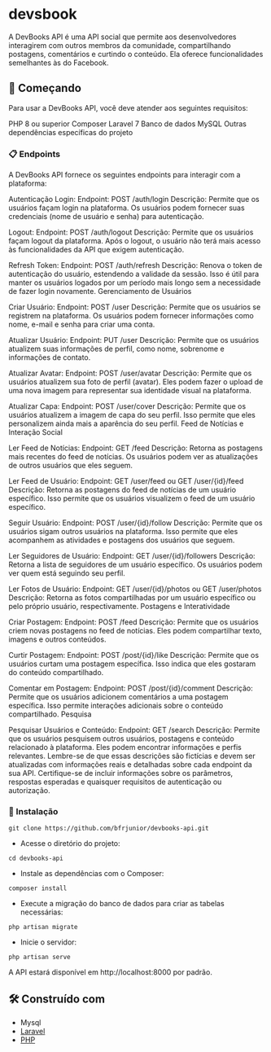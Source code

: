 # devsbook

A DevBooks API é uma API social que permite aos desenvolvedores interagirem com outros membros da comunidade, compartilhando postagens, comentários e curtindo o conteúdo. Ela oferece funcionalidades semelhantes às do Facebook.
## 🚀 Começando

Para usar a DevBooks API, você deve atender aos seguintes requisitos:

PHP 8 ou superior
Composer
Laravel 7
Banco de dados MySQL
Outras dependências específicas do projeto


### 📋 Endpoints
A DevBooks API fornece os seguintes endpoints para interagir com a plataforma:

Autenticação
Login:
Endpoint: POST /auth/login
Descrição: Permite que os usuários façam login na plataforma. Os usuários podem fornecer suas credenciais (nome de usuário e senha) para autenticação.

Logout:
Endpoint: POST /auth/logout
Descrição: Permite que os usuários façam logout da plataforma. Após o logout, o usuário não terá mais acesso às funcionalidades da API que exigem autenticação.

Refresh Token:
Endpoint: POST /auth/refresh
Descrição: Renova o token de autenticação do usuário, estendendo a validade da sessão. Isso é útil para manter os usuários logados por um período mais longo sem a necessidade de fazer login novamente.
Gerenciamento de Usuários

Criar Usuário:
Endpoint: POST /user
Descrição: Permite que os usuários se registrem na plataforma. Os usuários podem fornecer informações como nome, e-mail e senha para criar uma conta.

Atualizar Usuário:
Endpoint: PUT /user
Descrição: Permite que os usuários atualizem suas informações de perfil, como nome, sobrenome e informações de contato.

Atualizar Avatar:
Endpoint: POST /user/avatar
Descrição: Permite que os usuários atualizem sua foto de perfil (avatar). Eles podem fazer o upload de uma nova imagem para representar sua identidade visual na plataforma.

Atualizar Capa:
Endpoint: POST /user/cover
Descrição: Permite que os usuários atualizem a imagem de capa do seu perfil. Isso permite que eles personalizem ainda mais a aparência do seu perfil.
Feed de Notícias e Interação Social

Ler Feed de Notícias:
Endpoint: GET /feed
Descrição: Retorna as postagens mais recentes do feed de notícias. Os usuários podem ver as atualizações de outros usuários que eles seguem.

Ler Feed de Usuário:
Endpoint: GET /user/feed ou GET /user/{id}/feed
Descrição: Retorna as postagens do feed de notícias de um usuário específico. Isso permite que os usuários visualizem o feed de um usuário específico.

Seguir Usuário:
Endpoint: POST /user/{id}/follow
Descrição: Permite que os usuários sigam outros usuários na plataforma. Isso permite que eles acompanhem as atividades e postagens dos usuários que seguem.

Ler Seguidores de Usuário:
Endpoint: GET /user/{id}/followers
Descrição: Retorna a lista de seguidores de um usuário específico. Os usuários podem ver quem está seguindo seu perfil.

Ler Fotos de Usuário:
Endpoint: GET /user/{id}/photos ou GET /user/photos
Descrição: Retorna as fotos compartilhadas por um usuário específico ou pelo próprio usuário, respectivamente.
Postagens e Interatividade

Criar Postagem:
Endpoint: POST /feed
Descrição: Permite que os usuários criem novas postagens no feed de notícias. Eles podem compartilhar texto, imagens e outros conteúdos.

Curtir Postagem:
Endpoint: POST /post/{id}/like
Descrição: Permite que os usuários curtam uma postagem específica. Isso indica que eles gostaram do conteúdo compartilhado.

Comentar em Postagem:
Endpoint: POST /post/{id}/comment
Descrição: Permite que os usuários adicionem comentários a uma postagem específica. Isso permite interações adicionais sobre o conteúdo compartilhado.
Pesquisa

Pesquisar Usuários e Conteúdo:
Endpoint: GET /search
Descrição: Permite que os usuários pesquisem outros usuários, postagens e conteúdo relacionado à plataforma. Eles podem encontrar informações e perfis relevantes.
Lembre-se de que essas descrições são fictícias e devem ser atualizadas com informações reais e detalhadas sobre cada endpoint da sua API. Certifique-se de incluir informações sobre os parâmetros, respostas esperadas e quaisquer requisitos de autenticação ou autorização.

### 🔧 Instalação
```
git clone https://github.com/bfrjunior/devbooks-api.git
```
* Acesse o diretório do projeto:
```
cd devbooks-api
```
* Instale as dependências com o Composer:
```
composer install
```
* Execute a migração do banco de dados para criar as tabelas necessárias:
```
php artisan migrate
```
* Inicie o servidor:
```
php artisan serve
```
A API estará disponível em http://localhost:8000 por padrão.


## 🛠️ Construído com

* Mysql
* [Laravel](https://laravel.com/)
* [PHP](https://www.php.net/)














